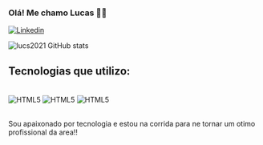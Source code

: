 ### Olá! Me chamo Lucas 👍🏾

[![Linkedin](https://img.shields.io/badge/LinkedIn-0077B5?style=for-the-badge&logo=linkedin&logoColor=white)](linkedin.com/in/josé-lucas-santana-da-conceição-2396b24b)


![lucs2021 GitHub stats](https://github-readme-stats.vercel.app/api?username=lucs2021&show_icons=true&theme=chartreuse-dark)

## Tecnologias  que utilizo:
<div style="display: inline_block"><br/>
    <img align="center" alt="HTML5" src="https://img.shields.io/badge/HTML5-E34F26?style=for-the-badge&logo=html5&logoColor=white"/>
    <img align="center" alt="HTML5" src="https://img.shields.io/badge/CSS3-1572B6?style=for-the-badge&logo=css3&logoColor=white"/>
    <img align="center" alt="HTML5" src="https://img.shields.io/badge/JavaScript-323330?style=for-the-badge&logo=javascript&logoColor=F7DF1Ee"/>
</div><br/>

Sou apaixonado por tecnologia e estou na corrida para ne tornar um otimo profissional da area!!
